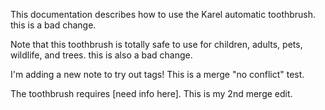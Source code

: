 This documentation describes how to use the Karel automatic toothbrush. this is a bad change.

Note that this toothbrush is totally safe to use for children, adults, pets, wildlife, and trees. this is also a bad change. 

I'm adding a new note to try out tags! This is a merge "no conflict" test.

The toothbrush requires [need info here]. This is my 2nd merge edit.
